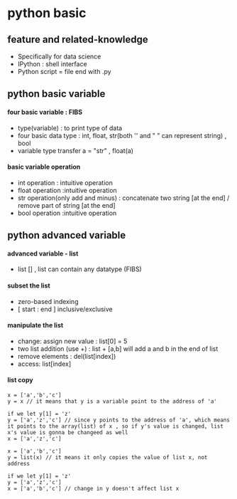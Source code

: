 # python basic

## feature and related-knowledge
- Specifically for data science
- IPython : shell interface 
- Python script = file end with .py

## python basic variable

#### four basic variable :  FIBS
-  type(variable) :  to print type of data 
- four  basic data type : int, float, str(both '' and " " can represent string)  , bool
- variable type transfer a = "str" , float(a)

#### basic variable operation
- int operation : intuitive operation 
- float operation :intuitive operation 
- str operation(only add and minus) : concatenate two string [at the end] / remove part of string [at the end]
- bool operation :intuitive operation 

## python advanced variable

#### advanced variable - list 
- list [] , list can contain any datatype (FIBS)
#### subset the list
- zero-based indexing
- [ start : end ] inclusive/exclusive
#### manipulate the list
- change: assign new value : list[0] = 5
- two list addition (use +) : list + [a,b] will add a and b in the end of list
- remove elements : del(list[index])
- access: list[index]

#### list copy
```
x = ['a','b','c']
y = x // it means that y is a variable point to the address of 'a'

if we let y[1] = 'z'
y = ['a','z','c'] // since y points to the address of 'a', which means it points to the array(list) of x , so if y's value is changed, list x's value is gonna be changeed as well
x = ['a','z','c']

x = ['a','b','c']
y = list(x) // it means it only copies the value of list x, not address

if we let y[1] = 'z'
y = ['a','z','c']
x = ['a','b','c'] // change in y doesn't affect list x
```





